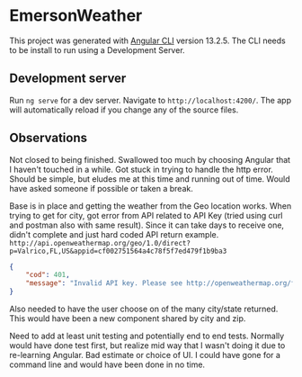 # EmersonWeather

This project was generated with [Angular CLI](https://github.com/angular/angular-cli) version 13.2.5. The CLI needs to be install to run using a Development Server.

## Development server

Run `ng serve` for a dev server. Navigate to `http://localhost:4200/`. The app will automatically reload if you change any of the source files.

## Observations

Not closed to being finished. Swallowed too much by choosing Angular that I haven't touched in a while. Got stuck in trying to handle the http error. Should be simple, but eludes me at this time and running out of time. Would have asked someone if possible or taken a break.

Base is in place and getting the weather from the Geo location works. When trying to get for city, got error from API related to API Key (tried using curl and postman also with same result). Since it can take days to receive one, didn't complete and just hard coded API return example.
`http://api.openweathermap.org/geo/1.0/direct?p=Valrico,FL,US&appid=cf002751564a4c78f5f7ed479f1b9ba3`
```json
{
    "cod": 401,
    "message": "Invalid API key. Please see http://openweathermap.org/faq#error401 for more info."
}
```

Also needed to have the user choose on of the many city/state returned. This would have been a new component shared by city and zip.

Need to add at least unit testing and potentially end to end tests. Normally would have done test first, but realize mid way that I wasn't doing it due to re-learning Angular. Bad estimate or choice of UI. I could have gone for a command line and would have been done in no time.
